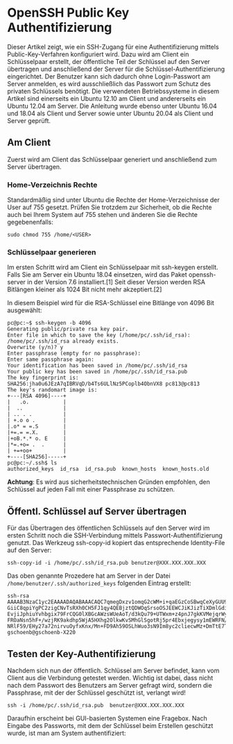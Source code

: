 # OpenSSH Public Key Authentifizierung
Dieser Artikel zeigt, wie ein SSH-Zugang für eine Authentifizierung mittels Public-Key-Verfahren konfiguriert wird. Dazu wird am Client ein Schlüsselpaar erstellt, der öffentliche Teil der Schlüssel auf den Server übertragen und anschließend der Server für die Schlüssel-Authentifizierung eingerichtet. Der Benutzer kann sich dadurch ohne Login-Passwort am Server anmelden, es wird ausschließlich das Passwort zum Schutz des privaten Schlüssels benötigt. Die verwendeten Betriebssysteme in diesem Artikel sind einerseits ein Ubuntu 12.10 am Client und andererseits ein Ubuntu 12.04 am Server. Die Anleitung wurde ebenso unter Ubuntu 16.04 und 18.04 als Client und Server sowie unter Ubuntu 20.04 als Client und Server geprüft. 

## Am Client

Zuerst wird am Client das Schlüsselpaar generiert und anschließend zum Server übertragen.

### Home-Verzeichnis Rechte

Standardmäßig sind unter Ubuntu die Rechte der Home-Verzeichnisse der User auf 755 gesetzt. Prüfen Sie trotzdem zur Sicherheit, ob die Rechte auch bei Ihrem System auf 755 stehen und änderen Sie die Rechte gegebenenfalls:
```
sudo chmod 755 /home/<USER>
```
### Schlüsselpaar generieren

Im ersten Schritt wird am Client ein Schlüsselpaar mit ssh-keygen erstellt. Falls Sie am Server ein Ubuntu 18.04 einsetzen, wird das Paket openssh-server in der Version 7.6 installiert.[1] Seit dieser Version werden RSA Bitlängen kleiner als 1024 Bit nicht mehr akzeptiert.[2]

In diesem Beispiel wird für die RSA-Schlüssel eine Bitlänge von 4096 Bit ausgewählt: 

```
pc@pc:~$ ssh-keygen -b 4096
Generating public/private rsa key pair.
Enter file in which to save the key (/home/pc/.ssh/id_rsa): 
/home/pc/.ssh/id_rsa already exists.
Overwrite (y/n)? y
Enter passphrase (empty for no passphrase): 
Enter same passphrase again: 
Your identification has been saved in /home/pc/.ssh/id_rsa
Your public key has been saved in /home/pc/.ssh/id_rsa.pub
The key fingerprint is:
SHA256:jha0u6JEzA7qIBRVqD/b4Ts6ULlNz5PCoplb4ObnVX8 pc813@pc813
The key's randomart image is:
+---[RSA 4096]----+
|   .o.           |
|  ..             |
| .. . .          |
| +.o o .         |
|.o* = =.S        |
|+=.= =.X.        |
|+oB.*.* o. E     |
|*=.+o= .  .      |
| +=+oo+          |
+----[SHA256]-----+
pc@pc:~/.ssh$ ls
authorized_keys  id_rsa  id_rsa.pub  known_hosts  known_hosts.old

```
**Achtung**: Es wird aus sicherheitstechnischen Gründen empfohlen, den Schlüssel auf jeden Fall mit einer Passphrase zu schützen.

## Öffentl. Schlüssel auf Server übertragen

Für das Übertragen des öffentlichen Schlüssels auf den Server wird im ersten Schritt noch die SSH-Verbindung mittels Passwort-Authentifizierung genutzt. Das Werkzeug ssh-copy-id kopiert das entsprechende Identity-File auf den Server: 

```
ssh-copy-id -i /home/pc/.ssh/id_rsa.pub benutzer@XXX.XXX.XXX.XXX
```

Das oben genannte Prozedere hat am Server in der Datei ```/home/benutzer/.ssh/authorized_keys``` folgenden Eintrag erstellt: 

```:~$ cat .ssh/authorized_keys 
ssh-rsa AAAAB3NzaC1yc2EAAAADAQABAAACAQC7qmegDxzv1omqG2cWM+i+qaEGzCoSBwqCeXyGUU93sTqtNYYHJVGj6YZqXeXEGzJtKm2A/uo59Y+WmqhJgW7HcT2Hqvo80NfbIRhqE9TJETyBe
GiiC8qpiYgPC2zigCNvTsRXh0CH5FJ1qy4QEBjztQDWOqSrsoOSJEEWCJiKJizTiXDmlGdiKE409GBo8lvlbMRWbrMj3iX825WTqy/T0Pio1kqANDotLnPA0sRXUPVyzc/ghzqRHzFetzP9j7C0nh
EvjiJphiuYvhbgix79FrCQG0lXBGcAWzsWUeAoT/d3kQu79+UTWxm+z4pnJ7gkKVMejqrWys560SdAqD264dc5UBRGI9j6XxVKdraSaEitDneONrSAt2tE/RwRxh2ASxqQfdF88zyDI8/ma608tHc
FROaNsn5hF+/wzjRK9akdhp5WjA5HXhg2OlkwKvSMhGlSgotRj5pr4Ebxjegysy1mEWRFN/vh/oNq4uHQy8adpfogaVELkI/Z2nuAdQk+uMy6D1hrKhUWubmBPxTbG00IWF25Tyuz8hnFRP9+gB/P
NRlF59/EHy27a72nirvuOyfxKnx/Mn+FD9Ah59OSLhWuo3sN9Im8yc2cliecwMz+DmTtE7TwzNw9v2zfxU9JDQwyLtppULiGpmKFOLHjz+SVGxSbVsWS//IyNK1GrQ== gschoenb@gschoenb-X220
```

## Testen der Key-Authentifizierung

Nachdem sich nun der öffentlich. Schlüssel am Server befindet, kann vom Client aus die Verbindung getestet werden. Wichtig ist dabei, dass nicht nach dem Passwort des Benutzers am Server gefragt wird, sondern die Passphrase, mit der der Schlüssel geschützt ist, verlangt wird!
```
ssh -i /home/pc/.ssh/id_rsa.pub  benutzer@XXX.XXX.XXX.XXX
```
Daraufhin erscheint bei GUI-basierten Systemen eine Fragebox. Nach Eingabe des Passworts, mit dem der Schlüssel beim Erstellen geschützt wurde, ist man am System authentifiziert: 





